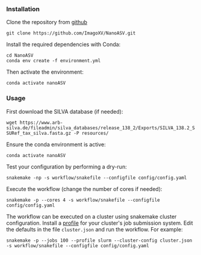 
### Installation

Clone the repository from [github](https://github.com/ImagoXV/NanoASV.git)

```git clone https://github.com/ImagoXV/NanoASV.git```

Install the required dependencies with Conda:
```
cd NanoASV
conda env create -f environment.yml
```

Then activate the environment:

```conda activate nanoASV```

### Usage

First download the SILVA database (if needed):

```wget https://www.arb-silva.de/fileadmin/silva_databases/release_138_2/Exports/SILVA_138.2_SSURef_tax_silva.fasta.gz -P resources/```


Ensure the conda environment is active:
```
conda activate nanoASV
```

Test your configuration by performing a dry-run:

```
snakemake -np -s workflow/snakefile --configfile config/config.yaml
```

Execute the workflow (change the number of cores if needed):
```
snakemake -p --cores 4 -s workflow/snakefile --configfile config/config.yaml
```


The workflow can be executed on a cluster using snakemake cluster configuration. Install a [profile](https://github.com/Snakemake-Profiles) for your cluster's job submission system. Edit the defaults in the file `cluster.json` and run the workflow. For example:

```
snakemake -p --jobs 100 --profile slurm --cluster-config cluster.json -s workflow/snakefile --configfile config/config.yaml
```



